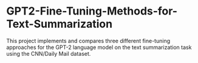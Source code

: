 # GPT2-Fine-Tuning-Methods-for-Text-Summarization
This project implements and compares three different fine-tuning approaches for the GPT-2 language model on the text summarization task using the CNN/Daily Mail dataset. 
